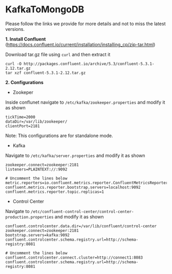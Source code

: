 # KafkaToMongoDB
Please follow the links we provide for more details and not to miss the latest versions. 

**1. Install Confluent** (https://docs.confluent.io/current/installation/installing_cp/zip-tar.html)

Download tar.gz file using `curl` and then extract it  
```
curl -O http://packages.confluent.io/archive/5.3/confluent-5.3.1-2.12.tar.gz
tar xzf confluent-5.3.1-2.12.tar.gz
```

**2. Configurations**

- Zookeper  

Inside conflunet navigate to `/etc/kafka/zookeeper.properties` and modify it as shown
```
tickTime=2000
dataDir=/var/lib/zookeeper/
clientPort=2181
```
Note: This configurations are for standalone mode.

- Kafka  

Navigate to `/etc/kafka/server.properties` and modify it as shown
```
zookeeper.connect=zookeeper:2181
listeners=PLAINTEXT://:9092

# Uncomment the lines below
metric.reporters=io.confluent.metrics.reporter.ConfluentMetricsReporter
confluent.metrics.reporter.bootstrap.servers=localhost:9092
confluent.metrics.reporter.topic.replicas=1
```

- Control Center

Navigate to `/etc/confluent-control-center/control-center-production.properties` and modify it as shown
```
confluent.controlcenter.data.dir=/var/lib/confluent/control-center
zookeeper.connect=zookeeper:2181
bootstrap.servers=kafka:9092
confluent.controlcenter.schema.registry.url=http://schema-registry:8081

# Uncomment the lines below
confluent.controlcenter.connect.cluster=http://connect1:8083
confluent.controlcenter.schema.registry.url=http://schema-registry:8081
```

